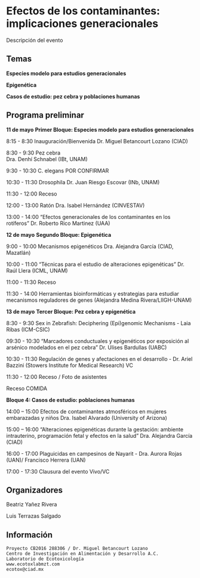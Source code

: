 # Efectos de los contaminantes: implicaciones generacionales

Descripción del evento

## Temas

**Especies modelo para estudios generacionales**

**Epigenética**

**Casos de estudio: pez cebra y poblaciones humanas**


## Programa preliminar

 **11 de mayo**
 **Primer Bloque: Especies modelo para estudios generacionales**

8:15 - 8:30
Inauguración/Bienvenida 
Dr. Miguel Betancourt Lozano (CIAD)

8:30 - 9:30
Pez cebra  
Dra. Denhí Schnabel (IBt, UNAM) 

9:30 - 10:30
C. elegans
POR CONFIRMAR

10:30 - 11:30
Drosophila 
Dr. Juan Riesgo Escovar (INb, UNAM)

11:30 - 12:00
Receso

12:00 - 13:00
Ratón 
Dra. Isabel Hernández (CINVESTAV)

13:00 - 14:00
“Efectos generacionales de los contaminantes en los rotíferos”
Dr. Roberto Rico Martinez (UAA)


 
**12 de mayo**
**Segundo Bloque: Epigenética**

9:00 - 10:00
Mecanismos epigenéticos  Dra. Alejandra García (CIAD, Mazatlán)

10:00 - 11:00
“Técnicas para el estudio de alteraciones epigenéticas”
 Dr. Raúl Llera (ICML, UNAM)

11:00 - 11:30
Receso

11:30 - 14:00
Herramientas bioinformáticas y estrategias para estudiar mecanismos reguladores de genes (Alejandra Medina Rivera/LIIGH-UNAM) 


**13 de mayo**
**Tercer Bloque: Pez cebra y epigenética**

8:30 - 9:30
Sex in Zebrafish: Deciphering (Epi)genomic Mechanisms - Laia Ribas (ICM-CSIC) 

09:30 - 10:30
“Marcadores conductuales y epigenéticos por exposición al arsénico modelados en el pez cebra”
Dr. Ulises Bardullas (UABC)  

10:30 - 11:30
Regulación de genes y afectaciones en el desarrollo - Dr. Ariel Bazzini (Stowers Institute for Medical Research) VC

11:30 - 12:00
Receso /  Foto de asistentes
 
Receso  COMIDA
 
**Bloque 4:  Casos de estudio: poblaciones humanas**

14:00 – 15:00
Efectos de contaminantes atmosféricos en mujeres embarazadas y niños 
Dra. Isabel Alvarado  (University of Arizona)

15:00 – 16:00
“Alteraciones epigenéticas durante la gestación: ambiente intrauterino, programación fetal y efectos en la salud” 
Dra. Alejandra García (CIAD) 

16:00 - 17:00
Plaguicidas en campesinos de Nayarit  - 
Dra. Aurora Rojas (UAN)/ Francisco Herrera (UAN)
 
 17:00 - 17:30
Clausura del evento Vivo/VC





## Organizadores
Beatriz Yañez Rivera

Luis Terrazas Salgado

## Información
```
Proyecto CB2016 288306 / Dr. Miguel Betancourt Lozano
Centro de Investigación en Alimentación y Desarrollo A.C.
Laboratorio de Ecotoxicología
www.ecotoxlabmzt.com
ecotox@ciad.mx






